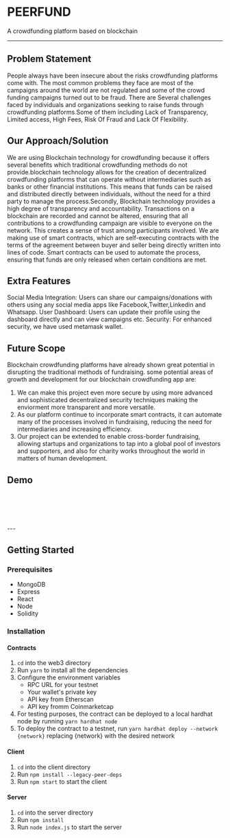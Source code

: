 # PEERFUND

A crowdfunding platform based on blockchain

---

## Problem Statement

People always have been insecure about the risks crowdfunding platforms come with. The most common problems they face are most of the campaigns around the world are not regulated and some of the crowd funding campaigns turned out to be fraud. There are Several challenges faced by individuals and organizations seeking to raise funds through crowdfunding platforms.Some of them including Lack of Transparency, Limited access, High Fees, Risk Of Fraud and Lack Of Flexibility.

## Our Approach/Solution

We are using Blockchain technology for crowdfunding because it offers several benefits which traditional crowdfunding methods do not provide.blockchain technology allows for the creation of decentralized crowdfunding platforms that can operate without intermediaries such as banks or other financial institutions. This means that funds can be raised and distributed directly between individuals, without the need for a third party to manage the process.Secondly, Blockchain technology provides a high degree of transparency and accountability. Transactions on a blockchain are recorded and cannot be altered, ensuring that all contributions to a crowdfunding campaign are visible to everyone on the network. This creates a sense of trust among participants involved.
We are making use of smart contracts, which are self-executing contracts with the terms of the agreement between buyer and seller being directly written into lines of code. Smart contracts can be used to automate the process, ensuring that funds are only released when certain conditions are met.

## Extra Features
Social Media Integration: Users can share our campaigns/donations with others using any social media apps like Facebook,Twitter,Linkedin and Whatsapp.
User Dashboard: Users can update their profile using the dashboard directly and can view campaigns etc.
Security: For enhanced security, we have used metamask wallet.

## Future Scope

Blockchain crowdfunding platforms have already shown great potential in disrupting the traditional methods of fundraising.
some potential areas of growth and development for our blockchain crowdfunding app are:

1. We can make this project even more secure by using more advanced and sophisticated decentralized security techniques making the enviorment more transparent and more versatile.
2. As our platform continue to incorporate smart contracts, it can automate many of the processes involved in fundraising, reducing the need for intermediaries and increasing efficiency.
3. Our project can be extended to enable cross-border fundraising, allowing startups and organizations to tap into a global pool of investors and supporters, and also for charity works throughout the world in matters of human development.

## Demo
<h1 align="center">
  <img src="./assets/landing2.png" alt="" style="border-radius: 20px;"/>
  <img src="./assets/add donation2.png" alt="" style="border-radius: 20px;"/>
  <img src="./assets/metamask2.png" alt="" style="border-radius: 20px;"/>
  <img src="./assets/sample donations2.png" alt="" style="border-radius: 20px;"/>
  <img src="./assets/userdetails.png" alt="" style="border-radius: 20px;"/>
  <img src="./assets/campaigns.png" alt="" style="border-radius: 20px;"/>
  <img src="./assets/register.png" alt="" style="border-radius: 20px;"/>
  <img src="./assets/relief22.png" alt="" style="border-radius: 20px;"/>
  <img src="./assets/share2.png" alt="" style="border-radius: 20px;"/>
</h1>
---

## Getting Started

### Prerequisites

- MongoDB
- Express
- React
- Node
- Solidity

### Installation

#### Contracts

1. `cd` into the web3 directory
2. Run `yarn` to install all the dependencies
3. Configure the environment variables
   - RPC URL for your testnet
   - Your wallet's private key
   - API key from Etherscan
   - API key fromm Coinmarketcap
4. For testing purposes, the contract can be deployed to a local hardhat node by running `yarn hardhat node`
5. To deploy the contract to a testnet, run `yarn hardhat deploy --network {network}` replacing {network} with the desired network

#### Client

1. `cd` into the client directory
2. Run `npm install --legacy-peer-deps`
3. Run `npm start` to start the client

#### Server

1. `cd` into the server directory
2. Run `npm install`
3. Run `node index.js` to start the server
